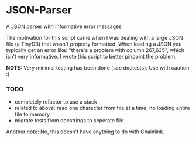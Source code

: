 # JSON-Parser
A JSON parser with informative error messages

The motivation for this script came when I was dealing with a large JSON file (a TinyDB) that wasn't properly formatted. When loading a JSON you typically get an error like: "there's a problem with column 267,635", which isn't very informative. I wrote this script to better pinpoint the problem.

**NOTE:** Very minimal testing has been done (see doctests). Use with caution :)

### TODO
* completely refactor to use a stack
* related to above: read one character from file at a time; no loading entire file to memory
* migrate tests from docstrings to seperate file

Another note: No, this doesn't have anything to do with Chainlink.
